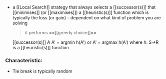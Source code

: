 - a [[Local Search]] strategy that always selects a [[successor(s)]] that [[minimises]] (or [[maximises]]) a [[heuristic(s)]] function which is typically the loss (or gain) - dependent on what kind of problem you are solving
	>it performs ==[[greedy choice]]==

	[[successor(s)]] A
	A' = argmin h(A') or A' = argmax h(A')
	where h: S→R is a [[heuristic(s)]] function

### Characteristic:
- Tie break is typically random